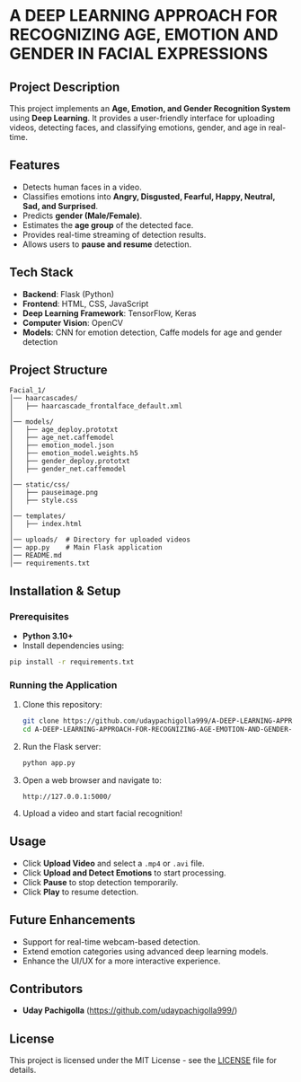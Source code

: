 # A DEEP LEARNING APPROACH FOR RECOGNIZING AGE, EMOTION AND GENDER IN FACIAL EXPRESSIONS

## Project Description
This project implements an **Age, Emotion, and Gender Recognition System** using **Deep Learning**. It provides a user-friendly interface for uploading videos, detecting faces, and classifying emotions, gender, and age in real-time.

## Features
- Detects human faces in a video.
- Classifies emotions into **Angry, Disgusted, Fearful, Happy, Neutral, Sad, and Surprised**.
- Predicts **gender (Male/Female)**.
- Estimates the **age group** of the detected face.
- Provides real-time streaming of detection results.
- Allows users to **pause and resume** detection.

## Tech Stack
- **Backend**: Flask (Python)
- **Frontend**: HTML, CSS, JavaScript
- **Deep Learning Framework**: TensorFlow, Keras
- **Computer Vision**: OpenCV
- **Models**: CNN for emotion detection, Caffe models for age and gender detection

## Project Structure
```
Facial_1/
│── haarcascades/
│   ├── haarcascade_frontalface_default.xml
│
│── models/
│   ├── age_deploy.prototxt
│   ├── age_net.caffemodel
│   ├── emotion_model.json
│   ├── emotion_model.weights.h5
│   ├── gender_deploy.prototxt
│   ├── gender_net.caffemodel
│
│── static/css/
│   ├── pauseimage.png
│   ├── style.css
│
│── templates/
│   ├── index.html
│
│── uploads/  # Directory for uploaded videos
│── app.py    # Main Flask application
│── README.md
│── requirements.txt
```

## Installation & Setup
### Prerequisites
- **Python 3.10+**
- Install dependencies using:

```sh
pip install -r requirements.txt
```

### Running the Application
1. Clone this repository:
    ```sh
    git clone https://github.com/udaypachigolla999/A-DEEP-LEARNING-APPROACH-FOR-RECOGNIZING-AGE-EMOTION-AND-GENDER-IN-FACIAL-EXPRESSIONS.git
    cd A-DEEP-LEARNING-APPROACH-FOR-RECOGNIZING-AGE-EMOTION-AND-GENDER-IN-FACIAL-EXPRESSIONS
    ```
2. Run the Flask server:
    ```sh
    python app.py
    ```
3. Open a web browser and navigate to:
    ```
    http://127.0.0.1:5000/
    ```
4. Upload a video and start facial recognition!

## Usage
- Click **Upload Video** and select a `.mp4` or `.avi` file.
- Click **Upload and Detect Emotions** to start processing.
- Click **Pause** to stop detection temporarily.
- Click **Play** to resume detection.

## Future Enhancements
- Support for real-time webcam-based detection.
- Extend emotion categories using advanced deep learning models.
- Enhance the UI/UX for a more interactive experience.

## Contributors
- **Uday Pachigolla** (https://github.com/udaypachigolla999/)

## License
This project is licensed under the MIT License - see the [LICENSE](LICENSE) file for details.